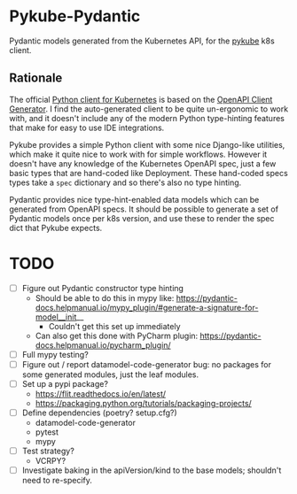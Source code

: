 # Pykube-Pydantic

Pydantic models generated from the Kubernetes API, for the [pykube](https://pykube.readthedocs.io/en/latest/) k8s client.

## Rationale

The official [Python client for Kubernetes](https://github.com/kubernetes-client/python/blob/master/examples/deployment_create.py)
is based on the [OpenAPI Client Generator](https://github.com/OpenAPITools/openapi-generator).
I find the auto-generated client to be quite un-ergonomic to work with, and it doesn't include any of the modern Python
type-hinting features that make for easy to use IDE integrations.

Pykube provides a simple Python client with some nice Django-like utilities, which make it quite nice to work with for
simple workflows. However it doesn't have any knowledge of the Kubernetes OpenAPI spec, just a few basic types that
are hand-coded like Deployment. These hand-coded specs types take a `spec` dictionary and so there's also no type 
hinting.

Pydantic provides nice type-hint-enabled data models which can be generated from OpenAPI specs.
It should be possible to generate a set of Pydantic models once per k8s version, and use these to render the spec dict 
that Pykube expects.

# TODO

- [ ] Figure out Pydantic constructor type hinting
  - Should be able to do this in mypy like: https://pydantic-docs.helpmanual.io/mypy_plugin/#generate-a-signature-for-model__init__
    - Couldn't get this set up immediately
  - Can also get this done with PyCharm plugin: https://pydantic-docs.helpmanual.io/pycharm_plugin/
- [ ] Full mypy testing?
- [ ] Figure out / report datamodel-code-generator bug: no packages for some generated modules, just the leaf modules.
- [ ] Set up a pypi package?
  - https://flit.readthedocs.io/en/latest/
  - https://packaging.python.org/tutorials/packaging-projects/
- [ ] Define dependencies (poetry? setup.cfg?)
  - datamodel-code-generator
  - pytest
  - mypy
- [ ] Test strategy?
  - VCRPY?
- [ ] Investigate baking in the apiVersion/kind to the base models; shouldn't need to re-specify.